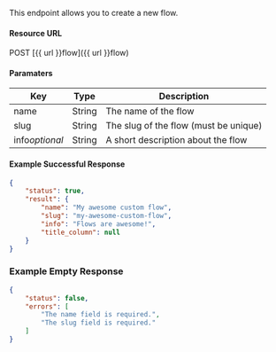 <!--
@title POST flow
@author Moltin Ltd
@description Creates a new flow
@order 15.4

@sidebar 1
@family Flow
@rate No
@auth Yes
@format JSON
@http POST
@version beta
-->
This endpoint allows you to create a new flow.


#### Resource URL
POST [{{ url }}flow]({{ url }}flow)


#### Paramaters
Key | Type | Description
--- | ---- | -----------
name | String | The name of the flow
slug | String | The slug of the flow (must be unique)
info*optional* | String | A short description about the flow

<!--code-->
#### Example Successful Response
``` json
{
    "status": true,
    "result": {
        "name": "My awesome custom flow",
        "slug": "my-awesome-custom-flow",
        "info": "Flows are awesome!",
        "title_column": null
    }
}
```


### Example Empty Response
``` json
{
    "status": false,
    "errors": [
        "The name field is required.",
        "The slug field is required."
    ]
}
```
<!--/code-->